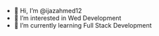 - 👋 Hi, I’m @ijazahmed12
- 👀 I’m interested in Wed Development
- 🌱 I’m currently learning Full Stack Development


<!---
ijazahmed12/ijazahmed12 is a ✨ special ✨ repository because its `README.md` (this file) appears on your GitHub profile.
You can click the Preview link to take a look at your changes.
--->
